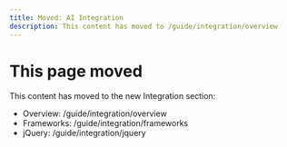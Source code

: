 ```yaml
---
title: Moved: AI Integration
description: This content has moved to /guide/integration/overview
---
```


# This page moved

This content has moved to the new Integration section:

- Overview: /guide/integration/overview
- Frameworks: /guide/integration/frameworks
- jQuery: /guide/integration/jquery
